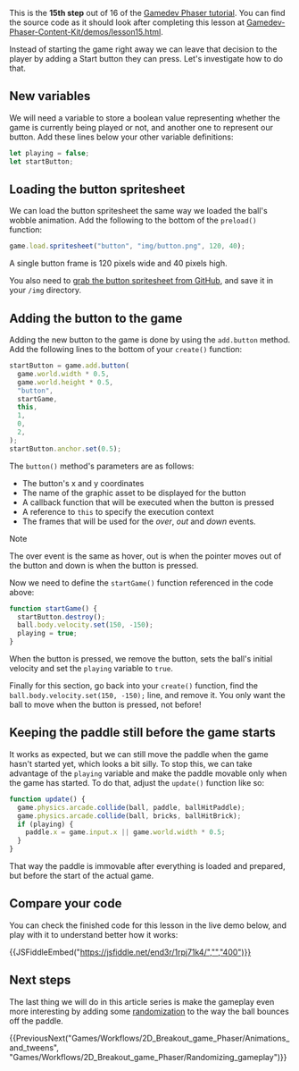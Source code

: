 
This is the **15th step** out of 16 of the [Gamedev Phaser tutorial](/en-US/docs/Games/Tutorials/2D_breakout_game_Phaser). You can find the source code as it should look after completing this lesson at [Gamedev-Phaser-Content-Kit/demos/lesson15.html](https://github.com/end3r/Gamedev-Phaser-Content-Kit/blob/gh-pages/demos/lesson15.html).

Instead of starting the game right away we can leave that decision to the player by adding a Start button they can press. Let's investigate how to do that.

## New variables

We will need a variable to store a boolean value representing whether the game is currently being played or not, and another one to represent our button. Add these lines below your other variable definitions:

```js
let playing = false;
let startButton;
```

## Loading the button spritesheet

We can load the button spritesheet the same way we loaded the ball's wobble animation. Add the following to the bottom of the `preload()` function:

```js
game.load.spritesheet("button", "img/button.png", 120, 40);
```

A single button frame is 120 pixels wide and 40 pixels high.

You also need to [grab the button spritesheet from GitHub](https://github.com/end3r/Gamedev-Phaser-Content-Kit/blob/gh-pages/demos/img/button.png), and save it in your `/img` directory.

## Adding the button to the game

Adding the new button to the game is done by using the `add.button` method. Add the following lines to the bottom of your `create()` function:

```js
startButton = game.add.button(
  game.world.width * 0.5,
  game.world.height * 0.5,
  "button",
  startGame,
  this,
  1,
  0,
  2,
);
startButton.anchor.set(0.5);
```

The `button()` method's parameters are as follows:

- The button's x and y coordinates
- The name of the graphic asset to be displayed for the button
- A callback function that will be executed when the button is pressed
- A reference to `this` to specify the execution context
- The frames that will be used for the _over_, _out_ and _down_ events.

> [!NOTE]
> The over event is the same as hover, out is when the pointer moves out of the button and down is when the button is pressed.

Now we need to define the `startGame()` function referenced in the code above:

```js
function startGame() {
  startButton.destroy();
  ball.body.velocity.set(150, -150);
  playing = true;
}
```

When the button is pressed, we remove the button, sets the ball's initial velocity and set the `playing` variable to `true`.

Finally for this section, go back into your `create()` function, find the `ball.body.velocity.set(150, -150);` line, and remove it. You only want the ball to move when the button is pressed, not before!

## Keeping the paddle still before the game starts

It works as expected, but we can still move the paddle when the game hasn't started yet, which looks a bit silly. To stop this, we can take advantage of the `playing` variable and make the paddle movable only when the game has started. To do that, adjust the `update()` function like so:

```js
function update() {
  game.physics.arcade.collide(ball, paddle, ballHitPaddle);
  game.physics.arcade.collide(ball, bricks, ballHitBrick);
  if (playing) {
    paddle.x = game.input.x || game.world.width * 0.5;
  }
}
```

That way the paddle is immovable after everything is loaded and prepared, but before the start of the actual game.

## Compare your code

You can check the finished code for this lesson in the live demo below, and play with it to understand better how it works:

{{JSFiddleEmbed("https://jsfiddle.net/end3r/1rpj71k4/","","400")}}

## Next steps

The last thing we will do in this article series is make the gameplay even more interesting by adding some [randomization](/en-US/docs/Games/Tutorials/2D_breakout_game_Phaser/Randomizing_gameplay) to the way the ball bounces off the paddle.

{{PreviousNext("Games/Workflows/2D_Breakout_game_Phaser/Animations_and_tweens", "Games/Workflows/2D_Breakout_game_Phaser/Randomizing_gameplay")}}
